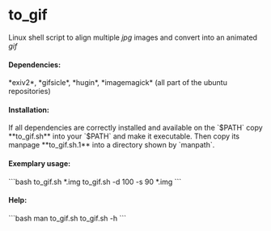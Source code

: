 # to_gif
Linux shell script to align multiple *jpg* images and convert into an animated *gif*

<h4>Dependencies:</h4>
*exiv2*, *gifsicle*, *hugin*, *imagemagick* (all part of the ubuntu repositories)

<h4>Installation:</h4>
If all dependencies are correctly installed and available on the `$PATH` copy **to_gif.sh** into your `$PATH` and make it executable.
Then copy its manpage **to_gif.sh.1** into a directory shown by `manpath`.

<h4>Exemplary usage:</h4>
```bash
to_gif.sh *.img
to_gif.sh -d 100 -s 90 *.img
```

<h4>Help:</h4>
```bash
man to_gif.sh
to_gif.sh -h
```
